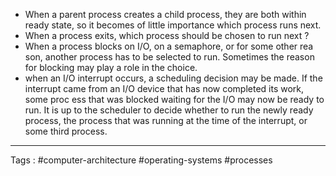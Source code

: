- When a parent process creates a child process, they are both within ready state, so it becomes of little importance which process runs next. 
- When a process exits, which process should be chosen to run next ? 
- When a process blocks on I/O, on a semaphore, or for some other rea son, another process has to be selected to run. Sometimes the reason for blocking may play a role in the choice.
- when an I/O interrupt occurs, a scheduling decision may be made. If the interrupt came from an I/O device that has now completed its work, some proc ess that was blocked waiting for the I/O may now be ready to run. It is up to the scheduler to decide whether to run the newly ready process, the process that was running at the time of the interrupt, or some third process.
___
Tags : #computer-architecture #operating-systems #processes